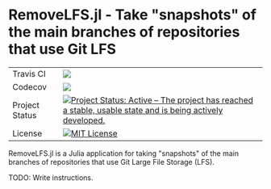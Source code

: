 # RemoveLFS.jl - Take "snapshots" of the main branches of repositories that use Git LFS

<table>
    <tbody>
        <tr>
            <td>Travis CI</td>
            <td><a href="https://travis-ci.com/UnofficialJuliaMirrorSnapshots/RemoveLFS.jl/branches"><img src="https://travis-ci.com/UnofficialJuliaMirrorSnapshots/RemoveLFS.jl.svg?branch=master"></a></td>
        </tr>
        <tr>
            <td>Codecov</td>
            <td><a href="https://codecov.io/gh/UnofficialJuliaMirrorSnapshots/RemoveLFS.jl"><img src="https://codecov.io/gh/UnofficialJuliaMirrorSnapshots/RemoveLFS.jl/branch/master/graph/badge.svg" /></a></td>
        </tr>
        <tr>
            <td>Project Status</td>
            <td><a href="https://www.repostatus.org/#active"><img src="https://www.repostatus.org/badges/latest/active.svg" alt="Project Status: Active – The project has reached a stable, usable state and is being actively developed." /></a></td>
        </tr>
        <tr>
            <td>License</td>
            <td><a href="LICENSE"><img title="MIT License" alt="MIT License" src="https://img.shields.io/github/license/mashape/apistatus.svg"></a></td>
        </tr>
    </tbody>
</table>

RemoveLFS.jl is a Julia application for taking "snapshots" of the main branches of repositories that use Git Large File Storage (LFS).

TODO: Write instructions.
